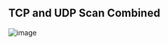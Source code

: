 
## TCP and UDP Scan Combined

![image](https://github.com/user-attachments/assets/ce524fdb-2ed5-41e9-bc16-79ff7202fc59)
